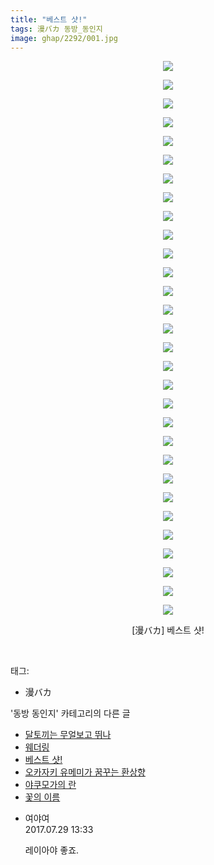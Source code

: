 ```yaml
---
title: "베스트 샷!"
tags: 漫バカ 동방_동인지
image: ghap/2292/001.jpg
---
```

<div class="article">
<p style="text-align: center; clear: none; float: none;"><img src="{{ site.nasurl }}/ghap/2292/001.jpg"/></p>
<p style="text-align: center; clear: none; float: none;"><img src="{{ site.nasurl }}/ghap/2292/002.jpg"/></p>
<p style="text-align: center; clear: none; float: none;"><img src="{{ site.nasurl }}/ghap/2292/003.jpg"/></p>
<p style="text-align: center; clear: none; float: none;"><img src="{{ site.nasurl }}/ghap/2292/004.jpg"/></p>
<p style="text-align: center; clear: none; float: none;"><img src="{{ site.nasurl }}/ghap/2292/005.jpg"/></p>
<p style="text-align: center; clear: none; float: none;"><img src="{{ site.nasurl }}/ghap/2292/006.jpg"/></p>
<p style="text-align: center; clear: none; float: none;"><img src="{{ site.nasurl }}/ghap/2292/007.jpg"/></p>
<p style="text-align: center; clear: none; float: none;"><img src="{{ site.nasurl }}/ghap/2292/008.jpg"/></p>
<p style="text-align: center; clear: none; float: none;"><img src="{{ site.nasurl }}/ghap/2292/009.jpg"/></p>
<p style="text-align: center; clear: none; float: none;"><img src="{{ site.nasurl }}/ghap/2292/010.jpg"/></p>
<p style="text-align: center; clear: none; float: none;"><img src="{{ site.nasurl }}/ghap/2292/011.jpg"/></p>
<p style="text-align: center; clear: none; float: none;"><img src="{{ site.nasurl }}/ghap/2292/012.jpg"/></p>
<p style="text-align: center; clear: none; float: none;"><img src="{{ site.nasurl }}/ghap/2292/013.jpg"/></p>
<p style="text-align: center; clear: none; float: none;"><img src="{{ site.nasurl }}/ghap/2292/014.jpg"/></p>
<p style="text-align: center; clear: none; float: none;"><img src="{{ site.nasurl }}/ghap/2292/015.jpg"/></p>
<p style="text-align: center; clear: none; float: none;"><img src="{{ site.nasurl }}/ghap/2292/016.jpg"/></p>
<p style="text-align: center; clear: none; float: none;"><img src="{{ site.nasurl }}/ghap/2292/017.jpg"/></p>
<p style="text-align: center; clear: none; float: none;"><img src="{{ site.nasurl }}/ghap/2292/018.jpg"/></p>
<p style="text-align: center; clear: none; float: none;"><img src="{{ site.nasurl }}/ghap/2292/019.jpg"/></p>
<p style="text-align: center; clear: none; float: none;"><img src="{{ site.nasurl }}/ghap/2292/020.jpg"/></p>
<p style="text-align: center; clear: none; float: none;"><img src="{{ site.nasurl }}/ghap/2292/021.jpg"/></p>
<p style="text-align: center; clear: none; float: none;"><img src="{{ site.nasurl }}/ghap/2292/022.jpg"/></p>
<p style="text-align: center; clear: none; float: none;"><img src="{{ site.nasurl }}/ghap/2292/023.jpg"/></p>
<p style="text-align: center; clear: none; float: none;"><img src="{{ site.nasurl }}/ghap/2292/024.jpg"/></p>
<p style="text-align: center; clear: none; float: none;"><img src="{{ site.nasurl }}/ghap/2292/025.jpg"/></p>
<p style="text-align: center; clear: none; float: none;"><img src="{{ site.nasurl }}/ghap/2292/026.jpg"/></p>
<p style="text-align: center; clear: none; float: none;"><img src="{{ site.nasurl }}/ghap/2292/027.jpg"/></p>
<p style="text-align: center; clear: none; float: none;"><img src="{{ site.nasurl }}/ghap/2292/028.jpg"/></p>
<p style="text-align: center; clear: none; float: none;"><img src="{{ site.nasurl }}/ghap/2292/029.jpg"/></p>
<p style="text-align: center; clear: none; float: none;"><img src="{{ site.nasurl }}/ghap/2292/030.jpg"/></p>
<p style="text-align: center; clear: none; float: none;">[漫バカ] 베스트 샷!</p>
<p><br/></p>
</div><div class="tagTrail">
<p>태그: </p>
<ul>
<li>漫バカ</li>
</ul>
</div><div class="another">
<p>'동방 동인지' 카테고리의 다른 글</p>
<ul>
<li><a href="/2016-09-23-ghap_2294">달토끼는 무얼보고 뛰나</a></li>
<li><a href="/2016-09-23-ghap_2293">웨더링</a></li>
<li><a href="/2016-09-23-ghap_2292">베스트 샷!</a></li>
<li><a href="/2016-09-23-ghap_2291">오카자키 유메미가 꿈꾸는 환상향</a></li>
<li><a href="/2016-09-22-ghap_2289">야쿠모가의 란</a></li>
<li><a href="/2016-09-22-ghap_2288">꽃의 이름</a></li>
</ul>
</div><div class="cb_module cb_fluid">
<div class="cb_wrt cb_profile">
<div class="comment">
<ul>
<li class="cb_thumb_off" id="comment15047035">
<div class="cb_comment_area">
<div class="cb_info_area">
<div class="cb_section">
<span class="cb_nick_name">여야여</span>
</div>
<div class="cb_section">
<span class="cb_date">2017.07.29 13:33 </span>
</div>
</div>
<div class="cb_dsc_comment">
<p class="cb_dsc">
											레이아야 좋죠. 
										</p>
</div>
</div></li>
</ul>
</div>
</div><!-- commentList close -->
</div>